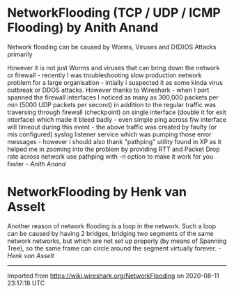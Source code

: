 # NetworkFlooding (TCP / UDP / ICMP Flooding) by Anith Anand

Network flooding can be caused by Worms, Viruses and D(D)OS Attacks primarily

However it is not just Worms and viruses that can bring down the network or firewall - recently I was troubleshooting slow production network problem for a large organisation - intially i suspected it as some kinda virus outbreak or DDOS attacks. However thanks to Wireshark - when I port spanned the firewall interfaces I noticed as many as 300,000 packets per min (5000 UDP packets per second) in addition to the regular traffic was traversing through firewall (checkpoint) on single interface (double it for exit interface) which made it bleed badly - even simple ping across f/w interface will timeout during this event - the above traffic was created by faulty (or mis configured) syslog listener service which was pumping those error messages - however i should also thank "pathping" utility found in XP as it helped me in zooming into the problem by providing RTT and Packet Drop rate across network use pathping with -n option to make it work for you faster - *Anith Anand*

# NetworkFlooding by Henk van Asselt

Another reason of network flooding is a loop in the network. Such a loop can be caused by having 2 bridges, bridging two segments of the same network networks, but which are not set up properly (by means of Spanning Tree), so the same frame can circle around the segment virtually forever. - *Henk van Asselt*

---

Imported from https://wiki.wireshark.org/NetworkFlooding on 2020-08-11 23:17:18 UTC
